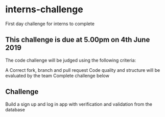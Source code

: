 # interns-challenge
First day challenge for interns to complete

## This challenge is due at 5.00pm on 4th June 2019

The code challenge will be judged using the following criteria:

A Correct fork, branch and pull request
Code quality and structure will be evaluated by the team
Complete challenge below

## Challenge
Build a sign up and log in app with verification and validation from the database
